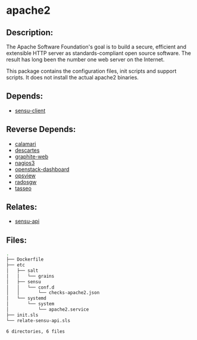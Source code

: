 # apache2

## Description:

The Apache Software Foundation's goal is to build a secure, efficient and extensible HTTP server as standards-compliant open source software. The result has long been the number one web server on the Internet.

This package contains the configuration files, init scripts and support scripts. It does not install the actual apache2 binaries.

## Depends:

  -  [sensu-client](/salt/sensu-client)

## Reverse Depends:

  -  [calamari](/salt/calamari)
  -  [descartes](/salt/descartes)
  -  [graphite-web](/salt/graphite-web)
  -  [nagios3](/salt/nagios3)
  -  [openstack-dashboard](/salt/openstack-dashboard)
  -  [opsview](/salt/opsview)
  -  [radosgw](/salt/radosgw)
  -  [tasseo](/salt/tasseo)

## Relates:

  -  [sensu-api](/salt/sensu-api)

## Files:

```bash
.
├── Dockerfile
├── etc
│   ├── salt
│   │   └── grains
│   ├── sensu
│   │   └── conf.d
│   │       └── checks-apache2.json
│   └── systemd
│       └── system
│           └── apache2.service
├── init.sls
└── relate-sensu-api.sls

6 directories, 6 files
```
